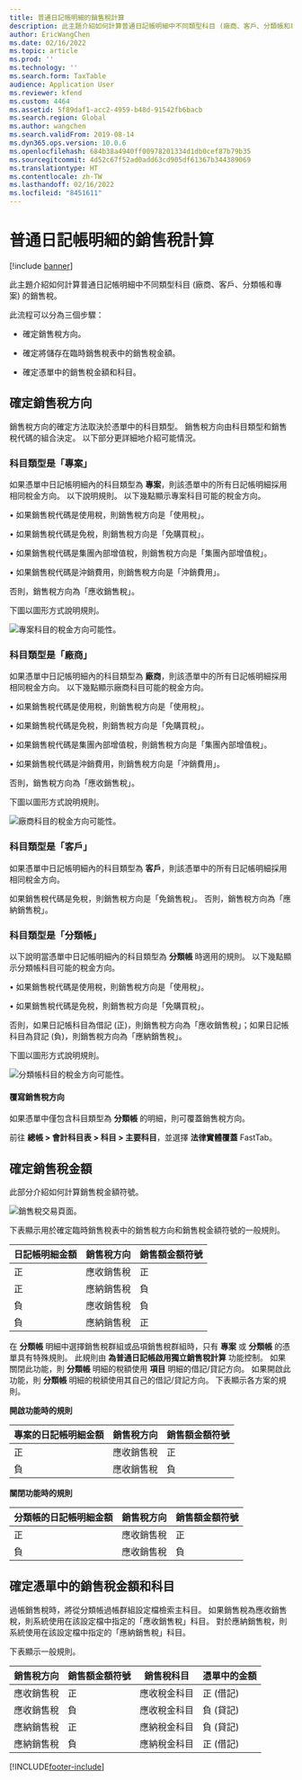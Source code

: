 ```yaml
---
title: 普通日記帳明細的銷售稅計算
description: 此主題介紹如何計算普通日記帳明細中不同類型科目 (廠商、客戶、分類帳和專案) 的銷售稅。
author: EricWangChen
ms.date: 02/16/2022
ms.topic: article
ms.prod: ''
ms.technology: ''
ms.search.form: TaxTable
audience: Application User
ms.reviewer: kfend
ms.custom: 4464
ms.assetid: 5f89daf1-acc2-4959-b48d-91542fb6bacb
ms.search.region: Global
ms.author: wangchen
ms.search.validFrom: 2019-08-14
ms.dyn365.ops.version: 10.0.6
ms.openlocfilehash: 684b38a4940ff00978201334d1db0cef87b79b35
ms.sourcegitcommit: 4d52c67f52ad0add63cd905df61367b344389069
ms.translationtype: HT
ms.contentlocale: zh-TW
ms.lasthandoff: 02/16/2022
ms.locfileid: "8451611"
---
```

# <a name="sales-tax-calculation-on-general-journal-lines"></a>普通日記帳明細的銷售稅計算
[!include [banner](../includes/banner.md)]

此主題介紹如何計算普通日記帳明細中不同類型科目 (廠商、客戶、分類帳和專案) 的銷售稅。

此流程可以分為三個步驟：

- 確定銷售稅方向。

- 確定將儲存在臨時銷售稅表中的銷售稅金額。

- 確定憑單中的銷售稅金額和科目。

## <a name="determine-the-sales-tax-direction"></a>確定銷售稅方向

銷售稅方向的確定方法取決於憑單中的科目類型。 銷售稅方向由科目類型和銷售稅代碼的組合決定。 以下部分更詳細地介紹可能情況。 

### <a name="account-type-is-project"></a>科目類型是「專案」

如果憑單中日記帳明細內的科目類型為 **專案**，則該憑單中的所有日記帳明細採用相同稅金方向。 以下說明規則。 以下幾點顯示專案科目可能的稅金方向。

• 如果銷售稅代碼是使用稅，則銷售稅方向是「使用稅」。

• 如果銷售稅代碼是免稅，則銷售稅方向是「免購買稅」。

• 如果銷售稅代碼是集團內部增值稅，則銷售稅方向是「集團內部增值稅」。

• 如果銷售稅代碼是沖銷費用，則銷售稅方向是「沖銷費用」。

否則，銷售稅方向為「應收銷售稅」。

下圖以圖形方式說明規則。

![專案科目的稅金方向可能性。](media/Sales-Tax-Direction-Vendor.jpg)

### <a name="account-type-is-vendor"></a>科目類型是「廠商」

如果憑單中日記帳明細內的科目類型為 **廠商**，則該憑單中的所有日記帳明細採用相同稅金方向。 以下幾點顯示廠商科目可能的稅金方向。 

• 如果銷售稅代碼是使用稅，則銷售稅方向是「使用稅」。

• 如果銷售稅代碼是免稅，則銷售稅方向是「免購買稅」。

• 如果銷售稅代碼是集團內部增值稅，則銷售稅方向是「集團內部增值稅」。

• 如果銷售稅代碼是沖銷費用，則銷售稅方向是「沖銷費用」。

否則，銷售稅方向為「應收銷售稅」。

下圖以圖形方式說明規則。

![廠商科目的稅金方向可能性。](media/Sales-Tax-Direction-Vendor.jpg)

### <a name="account-type-is-customer"></a>科目類型是「客戶」

如果憑單中日記帳明細內的科目類型為 **客戶**，則該憑單中的所有日記帳明細採用相同稅金方向。 

如果銷售稅代碼是免稅，則銷售稅方向是「免銷售稅」。 否則，銷售稅方向為「應納銷售稅」。

### <a name="account-type-is-ledger"></a>科目類型是「分類帳」

以下說明當憑單中日記帳明細內的科目類型為 **分類帳** 時適用的規則。 以下幾點顯示分類帳科目可能的稅金方向。

• 如果銷售稅代碼是使用稅，則銷售稅方向是「使用稅」。

• 如果銷售稅代碼是免稅，則銷售稅方向是「免購買稅」。

否則，如果日記帳科目為借記 (正)，則銷售稅方向為「應收銷售稅」；如果日記帳科目為貸記 (負)，則銷售稅方向為「應納銷售稅」。

下圖以圖形方式說明規則。

![分類帳科目的稅金方向可能性。](media/Sales-Tax-Direction-Ledger.jpg)

#### <a name="override-the-sales-tax-direction"></a>覆寫銷售稅方向

如果憑單中僅包含科目類型為 **分類帳** 的明細，則可覆蓋銷售稅方向。

前往 **總帳 \> 會計科目表 \> 科目 \> 主要科目**，並選擇 **法律實體覆蓋** FastTab。

## <a name="determine-the-sales-tax-amount"></a>確定銷售稅金額

此部分介紹如何計算銷售稅金額符號。

![銷售稅交易頁面。](media/sales-tax-amount-sign.jpg)

下表顯示用於確定臨時銷售稅表中的銷售稅方向和銷售稅金額符號的一般規則。

| 日記帳明細金額 | 銷售稅方向  | 銷售額金額符號 |
|---------------------|----------------------|-----------------------|
| 正            | 應收銷售稅 | 正              |
| 正            | 應納銷售稅    | 負              |
| 負            | 應收銷售稅 | 負              |
| 負            | 應納銷售稅    | 正              |

在 **分類帳** 明細中選擇銷售稅群組或品項銷售稅群組時，只有 **專案** 或 **分類帳** 的憑單具有特殊規則。 此規則由 **為普通日記帳啟用獨立銷售稅計算** 功能控制。 如果關閉此功能，則 **分類帳** 明細的稅額使用 **項目** 明細的借記/貸記方向。 如果開啟此功能，則 **分類帳** 明細的稅額使用其自己的借記/貸記方向。 下表顯示各方案的規則。 

**開啟功能時的規則**

| 專案的日記帳明細金額 | 銷售稅方向  | 銷售額金額符號 |
|--------------------------------|----------------------|-----------------------|
| 正                       | 應收銷售稅 | 正              |
| 負                       | 應收銷售稅 | 負              |

**關閉功能時的規則**

| 分類帳的日記帳明細金額  | 銷售稅方向  | 銷售額金額符號 |
|--------------------------------|----------------------|-----------------------|
| 正                       | 應收銷售稅 | 正              |
| 負                       | 應收銷售稅 | 負              |

## <a name="determine-the-sales-tax-amount-and-account-on-the-voucher"></a>確定憑單中的銷售稅金額和科目

過帳銷售稅時，將從分類帳過帳群組設定檔檢索主科目。 如果銷售稅為應收銷售稅，則系統使用在該設定檔中指定的「應收銷售稅」科目。 對於應納銷售稅，則系統使用在該設定檔中指定的「應納銷售稅」科目。

下表顯示一般規則。

| 銷售稅方向  | 銷售額金額符號 | 銷售稅科目      | 憑單中的金額 |
|----------------------|-----------------------|------------------------|-------------------|
| 應收銷售稅 | 正              | 應收稅金科目 | 正 (借記)  |
| 應收銷售稅 | 負              | 應收稅金科目 | 負 (貸記)  |
| 應納銷售稅    | 正              | 應納稅金科目    | 負 (貸記)  |
| 應納銷售稅    | 負              | 應納稅金科目    | 正 (借記)  |


[!INCLUDE[footer-include](../../includes/footer-banner.md)]
